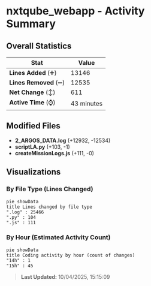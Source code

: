 # nxtqube_webapp - Activity Summary 

## Overall Statistics

| Stat                   | Value                                                             |
| ---------------------- | ----------------------------------------------------------------- |
| **Lines Added** (➕)   | 13146                                          |
| **Lines Removed** (➖) | 12535                                        |
| **Net Change** (↕)    | 611                |
| **Active Time** (⌚)   | 43 minutes |


## Modified Files
- **2_ARGOS_DATA.log** (+12932, -12534)
- **scriptLA.py** (+103, -1)
- **createMissionLogs.js** (+111, -0)

## Visualizations

### By File Type (Lines Changed)

```mermaid
pie showData
title Lines changed by file type
".log" : 25466
".py" : 104
".js" : 111
```

### By Hour (Estimated Activity Count)

```mermaid
pie showData
title Coding activity by hour (count of changes)
"14h" : 1
"15h" : 45
```


> **Last Updated:** 10/04/2025, 15:15:09